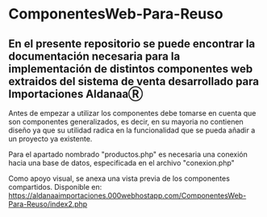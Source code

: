 # ComponentesWeb-Para-Reuso
En el presente repositorio se puede encontrar la documentación necesaria para la implementación de distintos componentes web extraidos del sistema de venta desarrollado para Importaciones AldanaaⓇ 
-----------------------------------------

Antes de empezar a utilizar los componentes debe tomarse en cuenta que son componentes generalizados, es decir, en su mayoria no contienen diseño ya que su utilidad radica en la funcionalidad que se pueda añadir a un proyecto ya existente.

Para el apartado nombrado "productos.php" es necesaria una conexión hacia una base de datos, especificada en el archivo "conexion.php"

Como apoyo visual, se anexa una vista previa de los componentes compartidos. Disponible en: https://aldanaaimportaciones.000webhostapp.com/ComponentesWeb-Para-Reuso/index2.php
